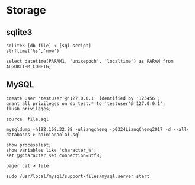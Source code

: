 # Storage

## sqlite3

    sqlite3 [db file] < [sql script]
    strftime('%s','now')

    select datetime(PARAM1, 'unixepoch', 'localtime') as PARAM from ALGORITHM_CONFIG;

## MySQL

    create user 'testuser'@'127.0.0.1' identified by '123456';
    grant all privileges on db_test.* to 'testuser'@'127.0.0.1';
    flush privileges;

    source  file.sql

    mysqldump -h192.168.32.88 -uliangcheng -p0324LiangCheng2017 -d --all-databases > bainianaolai.sql

    show processlist;
    show variables like 'character_%';
    set @@character_set_connection=utf8;

    pager cat > file

    sudo /usr/local/mysql/support-files/mysql.server start
